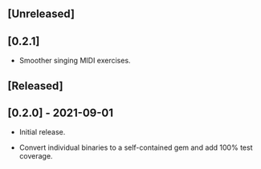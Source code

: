 ## [Unreleased]

## [0.2.1]

- Smoother singing MIDI exercises.

## [Released]

## [0.2.0] - 2021-09-01

- Initial release.

- Convert individual binaries to a self-contained gem and add 100% test coverage.
